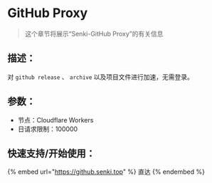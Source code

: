 # GitHub Proxy

> 这个章节将展示“Senki-GitHub Proxy”的有关信息

## 描述：

对 `github release` 、 `archive` 以及项目文件进行加速，无需登录。

## 参数：

* 节点：Cloudflare Workers
* 日请求限制：100000

## 快速支持/开始使用：

{% embed url="https://github.senki.top" %}
直达
{% endembed %}

